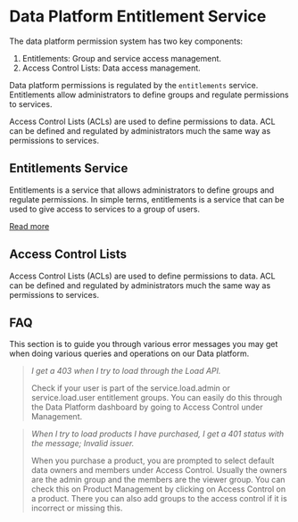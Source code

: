 # Data Platform Entitlement Service
The data platform permission system has two key components:

1. Entitlements: Group and service access management.
2. Access Control Lists: Data access management.

Data platform permissions is regulated by the `entitlements` service. Entitlements
allow administrators to define groups and regulate permissions to services.

Access Control Lists (ACLs) are used to define permissions to data. ACL can be defined
and regulated by administrators much the same way as permissions to services.

## Entitlements Service
Entitlements is a service that allows administrators to define groups and
regulate permissions. In simple terms, entitlements is a service that can be
used to give access to services to a group of users.

[Read more](./GroupMemberships.md:include)

## Access Control Lists
Access Control Lists (ACLs) are used to define permissions to data. ACL can be
defined and regulated by administrators much the same way as permissions to
services.

## FAQ

This section is to guide you through various error messages you may get when doing
various queries and operations on our Data platform.

> *I get a 403 when I try to load through the Load API.*
>
> Check if your user is part of the service.load.admin or service.load.user
> entitlement groups. You can easily do this through the Data Platform dashboard
> by going to Access Control under Management.

> *When I try to load products I have purchased, I get a 401 status with the
> message; Invalid issuer.*
>
> When you purchase a product, you are prompted to select default data owners
> and members under Access Control. Usually the owners are the admin group and
> the members are the viewer group. You can check this on Product Management by
> clicking on Access Control on a product. There you can also add groups to the
> access control if it is incorrect or missing this.
